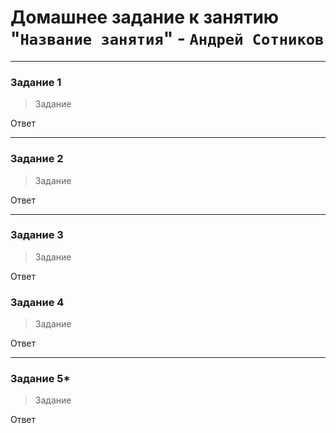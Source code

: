 # Домашнее задание к занятию "`Название занятия`" - `Андрей Сотников`


---

### Задание 1

> Задание

Ответ

---

### Задание 2

> Задание

Ответ

---

### Задание 3

> Задание

Ответ

### Задание 4

> Задание

Ответ


---

### Задание 5*

> Задание

Ответ

